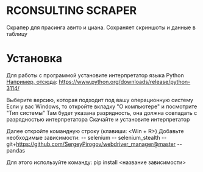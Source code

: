 # RCONSULTING SCRAPER
Скрапер для прасинга авито и циана. Сохраняет скриншоты и данные в таблицу

# Установка
Для работы с программой установите интерпретатор языка Python <br/>
<u>Например, отсюда</u>: https://www.python.org/downloads/release/python-3114/ <br/>

Выберите версию, которая подходит под вашу операционную систему
Если у вас Windows, то откройте вкладку "О компьютере" и посмотрите "Тип системы"
Там будет указана разрядность, она должна совпадать с разрядностью интерпретатора
Скачайте и установите интерпретатор

Далее откройте командную строку (клавиши: <Win + R>)
Добавьте необходимые зависимости:
-- selenium
-- selenium_stealth
-- git+https://github.com/SergeyPirogov/webdriver_manager@master
-- pandas

Для этого используйте команду: pip install <название зависимости>

